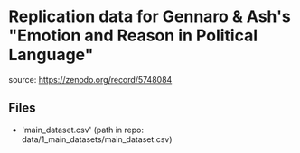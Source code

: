 # Replication data for Gennaro & Ash's "Emotion and Reason in Political Language"

source: https://zenodo.org/record/5748084 

## Files

- 'main_dataset.csv' (path in repo: data/1_main_datasets/main_dataset.csv)